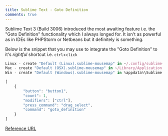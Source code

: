 ```yaml
---
title: Sublime Text - Goto Definition
comments: true
---
```


Sublime Text 3 (Build 3006) introduced the most awaiting feature i.e. the "Goto Definition" functionality which I always longed for. It isn't as powerful as in IDEs like PHPStorm or Netbeans but it definitely is something. 

Below is the snippet that you may use to integrate the "Goto Definition" to it's *rightful* shortcut i.e. `ctrl`+`click`

```javascript
Linux - create "Default (Linux).sublime-mousemap" in ~/.config/sublime-text-3/Packages/User
Mac - create "Default (OSX).sublime-mousemap" in ~/Library/Application Support/Sublime Text 3/Packages/User
Win - create "Default (Windows).sublime-mousemap" in %appdata%\Sublime Text 3\Packages\User

[
    {
        "button": "button1", 
        "count": 1, 
        "modifiers": ["ctrl"],
        "press_command": "drag_select",
        "command": "goto_definition"
    }
]
```

[Reference URL](https://gist.github.com/kendellfab/6135193)
